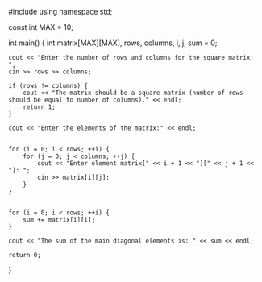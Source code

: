#include <iostream>
using namespace std;

const int MAX = 10;

int main() {
    int matrix[MAX][MAX], rows, columns, i, j, sum = 0;

    cout << "Enter the number of rows and columns for the square matrix: ";
    cin >> rows >> columns;

    if (rows != columns) {
        cout << "The matrix should be a square matrix (number of rows should be equal to number of columns)." << endl;
        return 1;
    }

    cout << "Enter the elements of the matrix:" << endl;

    
    for (i = 0; i < rows; ++i) {
        for (j = 0; j < columns; ++j) {
            cout << "Enter element matrix[" << i + 1 << "][" << j + 1 << "]: ";
            cin >> matrix[i][j];
        }
    }

    
    for (i = 0; i < rows; ++i) {
        sum += matrix[i][i];
    }

    cout << "The sum of the main diagonal elements is: " << sum << endl;

    return 0;
}

